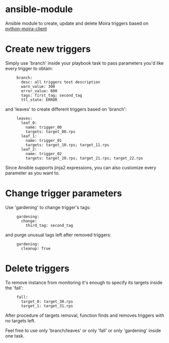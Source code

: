 # ansible-module
Ansible module to create, update and delete Moira triggers based on [python-moira-client](https://github.com/moira-alert/python-moira-client)

# Create new triggers
Simply use 'branch' inside your playbook task to pass parameters you'd like every trigger to obtain:
```
     branch:
       desc: all triggers test description
       warn_value: 300
       error_value: 600
       tags: first_tag; second_tag
       ttl_state: ERROR
```
and 'leaves' to create different triggers based on 'branch':
```
     leaves:
       leaf_0:
         name: trigger_00
         targets: target_00.rps
       leaf_1:
         name: trigger_01
         targets: target_10.rps; target_11.rps
       leaf_2:
         name: trigger_02
         targets: target_20.rps; target_21.rps; target_22.rps
```
Since Ansible supports jinja2 expressions, you can also customize every parameter as you want to.

# Change trigger parameters
Use 'gardening' to change trigger's tags:
```
     gardening:
       change:
         third_tag: second_tag
```
and purge unusual tags left after removed triggers:
```
     gardening:
       cleanup: True
```

# Delete triggers
To remove instance from monitoring it's enough to specify its targets inside the 'fall':
```
     fall:
       target_0: target_30.rps
       target_1: target_31.rps
```
After procedure of targets removal, function finds and removes triggers with no targets left.

Feel free to use only 'branch/leaves' or only 'fall' or only 'gardening' inside one task.
